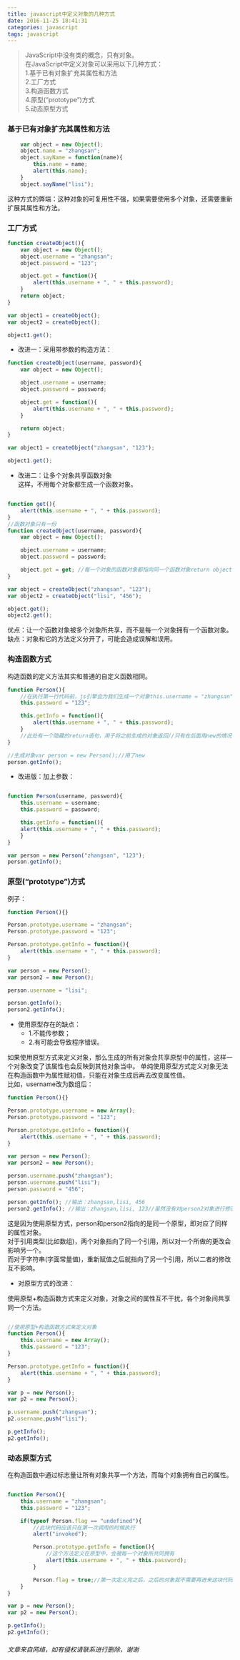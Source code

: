 ```yaml
---
title: javascript中定义对象的几种方式
date: 2016-11-25 18:41:31
categories: javascript
tags: javascript
---
```


> JavaScript中没有类的概念，只有对象。  
> 在JavaScript中定义对象可以采用以下几种方式：  
> 1.基于已有对象扩充其属性和方法  
> 2.工厂方式  
> 3.构造函数方式  
> 4.原型(“prototype”)方式  
> 5.动态原型方式
 
 
### 基于已有对象扩充其属性和方法

```javascript
    var object = new Object();
    object.name = "zhangsan";
    object.sayName = function(name){
        this.name = name;
        alert(this.name);
    }
    object.sayName("lisi");
````
这种方式的弊端：这种对象的可复用性不强，如果需要使用多个对象，还需要重新扩展其属性和方法。
 
 <!-- more -->
 
### 工厂方式

```javascript
function createObject(){
    var object = new Object();
    object.username = "zhangsan";
    object.password = "123";

    object.get = function(){
        alert(this.username + ", " + this.password);
    }
    return object;
}

var object1 = createObject();
var object2 = createObject();

object1.get();
````
 
* 改进一：采用带参数的构造方法：

```javascript
function createObject(username, password){
    var object = new Object();

    object.username = username;
    object.password = password;

    object.get = function(){
        alert(this.username + ", " + this.password);
    }

    return object;
}

var object1 = createObject("zhangsan", "123");

object1.get();
````
 
* 改进二：让多个对象共享函数对象  
这样，不用每个对象都生成一个函数对象。

```javascript

function get(){
    alert(this.username + ", " + this.password);
}
//函数对象只有一份
function createObject(username, password){
    var object = new Object();

    object.username = username;
    object.password = password;

    object.get = get; //每一个对象的函数对象都指向同一个函数对象return object;
}

var object = createObject("zhangsan", "123");
var object2 = createObject("lisi", "456");

object.get();
object2.get();
```

优点：让一个函数对象被多个对象所共享，而不是每一个对象拥有一个函数对象。  
缺点：对象和它的方法定义分开了，可能会造成误解和误用。
 
### 构造函数方式

构造函数的定义方法其实和普通的自定义函数相同。

```javascript
function Person(){
    //在执行第一行代码前，js引擎会为我们生成一个对象this.username = "zhangsan";
    this.password = "123";

    this.getInfo = function(){
        alert(this.username + ", " + this.password);
    } 
    //此处有一个隐藏的return语句，用于将之前生成的对象返回//只有在后面用new的情况下，才会出现注释所述的这两点情况
}

//生成对象var person = new Person();//用了new
person.getInfo(); 

```
* 改进版：加上参数：

```javascript

function Person(username, password){
    this.username = username;
    this.password = password;

    this.getInfo = function(){
    alert(this.username + ", " + this.password);
    }
}

var person = new Person("zhangsan", "123");
person.getInfo();

```
 
### 原型(“prototype”)方式

例子：
```javascript
function Person(){}

Person.prototype.username = "zhangsan";
Person.prototype.password = "123";

Person.prototype.getInfo = function(){
    alert(this.username + ", " + this.password);
}

var person = new Person();
var person2 = new Person();

person.username = "lisi";

person.getInfo();
person2.getInfo();
```
 
* 使用原型存在的缺点：
  * 1.不能传参数；
  * 2.有可能会导致程序错误。
 

如果使用原型方式来定义对象，那么生成的所有对象会共享原型中的属性，这样一个对象改变了该属性也会反映到其他对象当中。
单纯使用原型方式定义对象无法在构造函数中为属性赋初值，只能在对象生成后再去改变属性值。  
 比如，username改为数组后：

```javascript
function Person(){}

Person.prototype.username = new Array();
Person.prototype.password = "123";

Person.prototype.getInfo = function(){
    alert(this.username + ", " + this.password);
}

var person = new Person();
var person2 = new Person();

person.username.push("zhangsan");
person.username.push("lisi");
person.password = "456";

person.getInfo(); //输出：zhangsan,lisi, 456
person2.getInfo(); //输出：zhangsan,lisi, 123//虽然没有对person2对象进行修改，但是它的name和person是一样的，即为zhangsan,lisi
```
这是因为使用原型方式，person和person2指向的是同一个原型，即对应了同样的属性对象。  
对于引用类型(比如数组)，两个对象指向了同一个引用，所以对一个所做的更改会影响另一个。  
而对于字符串(字面常量值)，重新赋值之后就指向了另一个引用，所以二者的修改互不影响。  
 
 
* 对原型方式的改进：

使用原型+构造函数方式来定义对象，对象之间的属性互不干扰，各个对象间共享同一个方法。
```javascript

//使用原型+构造函数方式来定义对象
function Person(){
    this.username = new Array();
    this.password = "123";
}

Person.prototype.getInfo = function(){
    alert(this.username + ", " + this.password);
}

var p = new Person();
var p2 = new Person();

p.username.push("zhangsan");
p2.username.push("lisi");

p.getInfo();
p2.getInfo();

```
 
 
### 动态原型方式

在构造函数中通过标志量让所有对象共享一个方法，而每个对象拥有自己的属性。

```javascript

function Person(){
    this.username = "zhangsan";
    this.password = "123";

    if(typeof Person.flag == "undefined"){
        //此块代码应该只在第一次调用的时候执行
        alert("invoked");

        Person.prototype.getInfo = function(){
            //这个方法定义在原型中，会被每一个对象所共同拥有
            alert(this.username + ", " + this.password);
        }

        Person.flag = true;//第一次定义完之后，之后的对象就不需要再进来这块代码了
    }
}

var p = new Person();
var p2 = new Person();

p.getInfo();
p2.getInfo();
```
###### 文章来自网络，如有侵权请联系进行删除，谢谢
